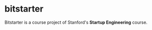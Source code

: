 bitstarter
==========

Bitstarter is a course project of Stanford's __Startup Engineering__ course.
